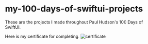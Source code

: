 # my-100-days-of-swiftui-projects

These are the projects I made throughout Paul Hudson's 100 Days of SwiftUI.

Here is my certificate for completing.
![certificate](https://user-images.githubusercontent.com/85328038/168903705-b06db2e1-20a9-4de9-b167-f7ab6bd92d17.jpg)
